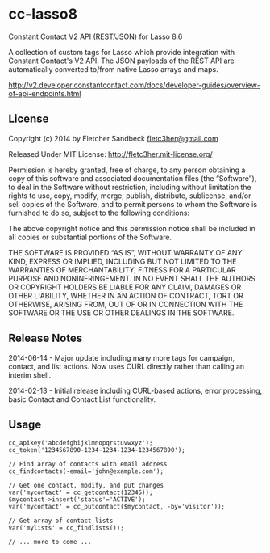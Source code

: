 cc-lasso8
=========

Constant Contact V2 API (REST/JSON) for Lasso 8.6

A collection of custom tags for Lasso which provide integration with
Constant Contact's V2 API.  The JSON payloads of the REST API are 
automatically converted to/from native Lasso arrays and maps.

http://v2.developer.constantcontact.com/docs/developer-guides/overview-of-api-endpoints.html


License
--------
Copyright (c) 2014 by Fletcher Sandbeck <fletc3her@gmail.com>

Released Under MIT License: http://fletc3her.mit-license.org/

Permission is hereby granted, free of charge, to any person obtaining a copy of this software and associated documentation files (the “Software”), to deal in the Software without restriction, including without limitation the rights to use, copy, modify, merge, publish, distribute, sublicense, and/or sell copies of the Software, and to permit persons to whom the Software is furnished to do so, subject to the following conditions:

The above copyright notice and this permission notice shall be included in all copies or substantial portions of the Software.

THE SOFTWARE IS PROVIDED “AS IS”, WITHOUT WARRANTY OF ANY KIND, EXPRESS OR IMPLIED, INCLUDING BUT NOT LIMITED TO THE WARRANTIES OF MERCHANTABILITY, FITNESS FOR A PARTICULAR PURPOSE AND NONINFRINGEMENT. IN NO EVENT SHALL THE AUTHORS OR COPYRIGHT HOLDERS BE LIABLE FOR ANY CLAIM, DAMAGES OR OTHER LIABILITY, WHETHER IN AN ACTION OF CONTRACT, TORT OR OTHERWISE, ARISING FROM, OUT OF OR IN CONNECTION WITH THE SOFTWARE OR THE USE OR OTHER DEALINGS IN THE SOFTWARE.


Release Notes
--------

2014-06-14 - Major update including many more tags for campaign, contact, and list actions.  Now uses CURL directly rather than calling an interim shell.

2014-02-13 - Initial release including CURL-based actions, error
processing, basic Contact and Contact List functionality.


Usage
--------
```lasso
cc_apikey('abcdefghijklmnopqrstuvwxyz');
cc_token('1234567890-1234-1234-1234-1234567890');
  
// Find array of contacts with email address
cc_findcontacts(-email='john@example.com');
  
// Get one contact, modify, and put changes
var('mycontact' = cc_getcontact(12345));
$mycontact->insert('status'='ACTIVE');
var('mycontact' = cc_putcontact($mycontact, -by='visitor'));

// Get array of contact lists
var('mylists' = cc_findlists());

// ... more to come ...
```
